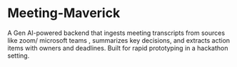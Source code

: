 # Meeting-Maverick
A Gen AI-powered backend that ingests meeting transcripts from sources like zoom/ microsoft teams , summarizes key decisions, and extracts action items with owners and deadlines. Built for rapid prototyping in a hackathon setting.

